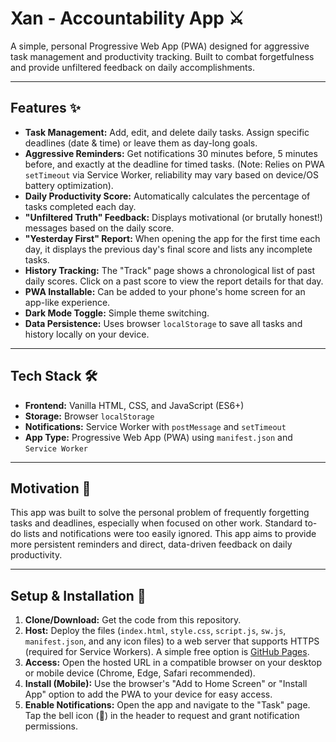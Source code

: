 # Xan - Accountability App ⚔️

A simple, personal Progressive Web App (PWA) designed for aggressive task management and productivity tracking. Built to combat forgetfulness and provide unfiltered feedback on daily accomplishments.

---

## Features ✨

* **Task Management:** Add, edit, and delete daily tasks. Assign specific deadlines (date & time) or leave them as day-long goals.
* **Aggressive Reminders:** Get notifications 30 minutes before, 5 minutes before, and exactly at the deadline for timed tasks. (Note: Relies on PWA `setTimeout` via Service Worker, reliability may vary based on device/OS battery optimization).
* **Daily Productivity Score:** Automatically calculates the percentage of tasks completed each day.
* **"Unfiltered Truth" Feedback:** Displays motivational (or brutally honest!) messages based on the daily score.
* **"Yesterday First" Report:** When opening the app for the first time each day, it displays the previous day's final score and lists any incomplete tasks.
* **History Tracking:** The "Track" page shows a chronological list of past daily scores. Click on a past score to view the report details for that day.
* **PWA Installable:** Can be added to your phone's home screen for an app-like experience.
* **Dark Mode Toggle:** Simple theme switching.
* **Data Persistence:** Uses browser `localStorage` to save all tasks and history locally on your device.

---

## Tech Stack 🛠️

* **Frontend:** Vanilla HTML, CSS, and JavaScript (ES6+)
* **Storage:** Browser `localStorage`
* **Notifications:** Service Worker with `postMessage` and `setTimeout`
* **App Type:** Progressive Web App (PWA) using `manifest.json` and `Service Worker`

---

## Motivation 🤔

This app was built to solve the personal problem of frequently forgetting tasks and deadlines, especially when focused on other work. Standard to-do lists and notifications were too easily ignored. This app aims to provide more persistent reminders and direct, data-driven feedback on daily productivity.

---

## Setup & Installation 🚀

1.  **Clone/Download:** Get the code from this repository.
2.  **Host:** Deploy the files (`index.html`, `style.css`, `script.js`, `sw.js`, `manifest.json`, and any icon files) to a web server that supports HTTPS (required for Service Workers). A simple free option is [GitHub Pages](https://pages.github.com/).
3.  **Access:** Open the hosted URL in a compatible browser on your desktop or mobile device (Chrome, Edge, Safari recommended).
4.  **Install (Mobile):** Use the browser's "Add to Home Screen" or "Install App" option to add the PWA to your device for easy access.
5.  **Enable Notifications:** Open the app and navigate to the "Task" page. Tap the bell icon (🔔) in the header to request and grant notification permissions.
   
